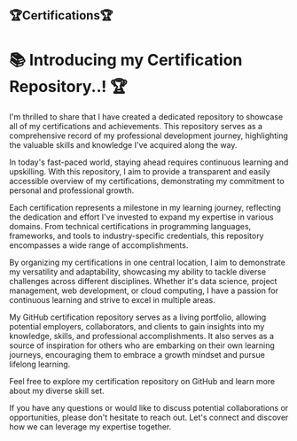 ## 🏆Certifications🏆

# 📚 Introducing my Certification Repository..! 🏆

I'm thrilled to share that I have created a dedicated repository to showcase all of my certifications and achievements. This repository serves as a comprehensive record of my professional development journey, highlighting the valuable skills and knowledge I've acquired along the way.

In today's fast-paced world, staying ahead requires continuous learning and upskilling. With this repository, I aim to provide a transparent and easily accessible overview of my certifications, demonstrating my commitment to personal and professional growth.

Each certification represents a milestone in my learning journey, reflecting the dedication and effort I've invested to expand my expertise in various domains. From technical certifications in programming languages, frameworks, and tools to industry-specific credentials, this repository encompasses a wide range of accomplishments.

By organizing my certifications in one central location, I aim to demonstrate my versatility and adaptability, showcasing my ability to tackle diverse challenges across different disciplines. Whether it's data science, project management, web development, or cloud computing, I have a passion for continuous learning and strive to excel in multiple areas.

My GitHub certification repository serves as a living portfolio, allowing potential employers, collaborators, and clients to gain insights into my knowledge, skills, and professional accomplishments. It also serves as a source of inspiration for others who are embarking on their own learning journeys, encouraging them to embrace a growth mindset and pursue lifelong learning.

Feel free to explore my certification repository on GitHub and learn more about my diverse skill set.

If you have any questions or would like to discuss potential collaborations or opportunities, please don't hesitate to reach out. 
Let's connect and discover how we can leverage my expertise together.



